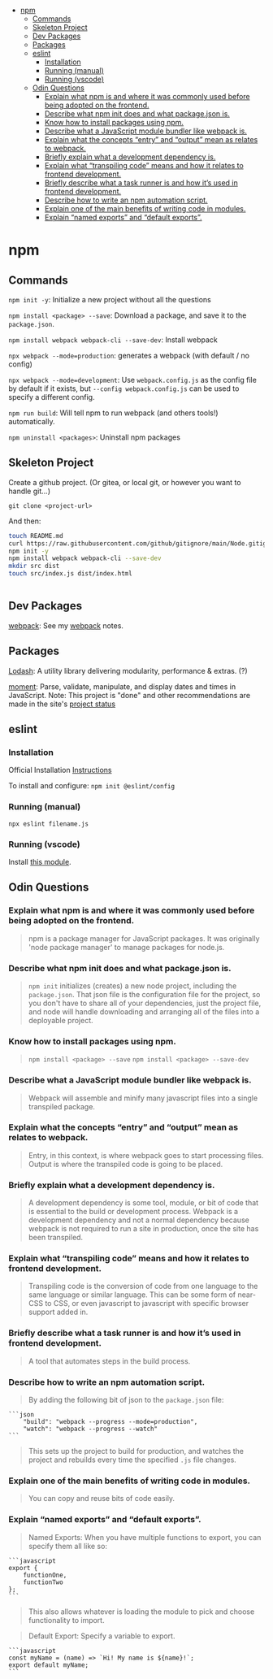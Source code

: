 - [npm](#npm)
  - [Commands](#commands)
  - [Skeleton Project](#skeleton-project)
  - [Dev Packages](#dev-packages)
  - [Packages](#packages)
  - [eslint](#eslint)
    - [Installation](#installation)
    - [Running (manual)](#running-manual)
    - [Running (vscode)](#running-vscode)
  - [Odin Questions](#odin-questions)
    - [Explain what npm is and where it was commonly used before being adopted on the frontend.](#explain-what-npm-is-and-where-it-was-commonly-used-before-being-adopted-on-the-frontend)
    - [Describe what npm init does and what package.json is.](#describe-what-npm-init-does-and-what-packagejson-is)
    - [Know how to install packages using npm.](#know-how-to-install-packages-using-npm)
    - [Describe what a JavaScript module bundler like webpack is.](#describe-what-a-javascript-module-bundler-like-webpack-is)
    - [Explain what the concepts “entry” and “output” mean as relates to webpack.](#explain-what-the-concepts-entry-and-output-mean-as-relates-to-webpack)
    - [Briefly explain what a development dependency is.](#briefly-explain-what-a-development-dependency-is)
    - [Explain what “transpiling code” means and how it relates to frontend development.](#explain-what-transpiling-code-means-and-how-it-relates-to-frontend-development)
    - [Briefly describe what a task runner is and how it’s used in frontend development.](#briefly-describe-what-a-task-runner-is-and-how-its-used-in-frontend-development)
    - [Describe how to write an npm automation script.](#describe-how-to-write-an-npm-automation-script)
    - [Explain one of the main benefits of writing code in modules.](#explain-one-of-the-main-benefits-of-writing-code-in-modules)
    - [Explain “named exports” and “default exports”.](#explain-named-exports-and-default-exports)

# npm

## Commands

`npm init -y`: Initialize a new project without all the questions

`npm install <package> --save`: Download a package, and save it to the `package.json`.

`npm install webpack webpack-cli --save-dev`: Install webpack

`npx webpack --mode=production`: generates a webpack (with default / no config)

`npx webpack --mode=development`: Use `webpack.config.js` as the config file by default if it exists, but `--config webpack.config.js` can be used to specify a different config.

`npm run build`: Will tell npm to run webpack (and others tools!) automatically.

`npm uninstall <packages>`: Uninstall npm packages


## Skeleton Project

Create a github project. (Or gitea, or local git, or however you want to handle git...)

`git clone <project-url>`

And then:

```bash
touch README.md
curl https://raw.githubusercontent.com/github/gitignore/main/Node.gitignore > .gitignore
npm init -y
npm install webpack webpack-cli --save-dev
mkdir src dist
touch src/index.js dist/index.html 
```

```javascript test

```

## Dev Packages

[webpack](https://webpack.js.org/): See my [webpack](webpack.md) notes.



## Packages

[Lodash](https://lodash.com/): A utility library delivering modularity, performance & extras. (?)

[moment](https://momentjs.com/): Parse, validate, manipulate, and display dates and times in JavaScript. Note: This project is "done" and other recommendations are made in the site's [project status](https://momentjs.com/docs/#/-project-status/)



## eslint

### Installation

Official Installation [Instructions](https://eslint.org/docs/user-guide/getting-started)

To install and configure: `npm init @eslint/config`

### Running (manual)

`npx eslint filename.js`

### Running (vscode)

Install [this module](https://marketplace.visualstudio.com/items?itemName=dbaeumer.vscode-eslint).



## Odin Questions

### Explain what npm is and where it was commonly used before being adopted on the frontend.

> npm is a package manager for JavaScript packages. It was originally 'node package manager' to manage packages for node.js.


### Describe what npm init does and what package.json is.

> `npm init` initializes (creates) a new node project, including the `package.json`. That json file is the configuration file for the project, so you don't have to share all of your dependencies, just the project file, and node will handle downloading and arranging all of the files into a deployable project.


### Know how to install packages using npm.

> `npm install <package> --save`
> `npm install <package> --save-dev`



### Describe what a JavaScript module bundler like webpack is.

> Webpack will assemble and minify many javascript files into a single transpiled package.




### Explain what the concepts “entry” and “output” mean as relates to webpack.

> Entry, in this context, is where webpack goes to start processing files.
> Output is where the transpiled code is going to be placed.



### Briefly explain what a development dependency is.

> A development dependency is some tool, module, or bit of code that is essential to the build or development process. Webpack is a development dependency and not a normal dependency because webpack is not required to run a site in production, once the site has been transpiled.



### Explain what “transpiling code” means and how it relates to frontend development.

> Transpiling code is the conversion of code from one language to the same language or similar language. This can be some form of near-CSS to CSS, or even javascript to javascript with specific browser support added in.



### Briefly describe what a task runner is and how it’s used in frontend development.

> A tool that automates steps in the build process.



### Describe how to write an npm automation script.

> By adding the following bit of json to the `package.json` file:

    ```json
        "build": "webpack --progress --mode=production",  
        "watch": "webpack --progress --watch" 
    ```

> This sets up the project to build for production, and watches the project and rebuilds every time the specified `.js` file changes.



### Explain one of the main benefits of writing code in modules.

> You can copy and reuse bits of code easily.



### Explain “named exports” and “default exports”.

> Named Exports: When you have multiple functions to export, you can specify them all like so:

    ```javascript
    export {
        functionOne,
        functionTwo
    };
    ```
> This also allows whatever is loading the module to pick and choose functionality to import.


> Default Export:
> Specify a variable to export.

    ```javascript
    const myName = (name) => `Hi! My name is ${name}!`;
    export default myName;
    ```